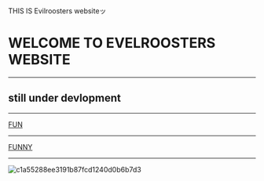 


<html lang="en">

<html>

<head>
	THIS IS Evilroosters websiteッ 
</head>
<body> 
<h1>WELCOME TO EVELROOSTERS WEBSITE </h1>
<hr/>
<h2>still under devlopment</h2>
<hr>

<a href="https://www.youtube.com/watch?v=sYmOR_yTPv4">FUN</a>
  <hr>
<a href="https://www.youtube.com/watch?v=uKYV2qjYIS0&t=1s">FUNNY</a>
  <hr> 
<a href="https://coolsymbol.com/"></a>
<html lang="en">

![c1a55288ee3191b87fcd1240d0b6b7d3](https://github.com/user-attachments/assets/d85e2717-180d-4415-96c9-9b64c05fb9b5)



</body>

<html>

<head>
